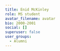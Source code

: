 ```yaml
---
title: Enid McKinley
role: MS student
avatar_filename: avatar
bio: 2000-2001
social: []
superuser: false
user_groups:
  - Alumni
---
```

